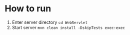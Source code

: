 # How to run
1. Enter server directory `cd WebServlet`
2. Start server `mvn clean install -DskipTests exec:exec`